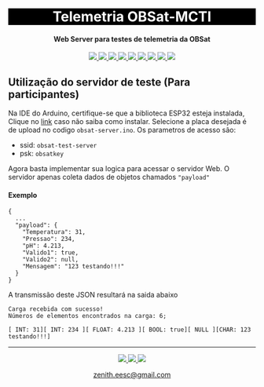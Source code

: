 <h1 align="center" style="color:white; background-color:black">Telemetria OBSat-MCTI</h1>
<h4 align="center">Web Server para testes de telemetria da OBSat</h4>

<p align="center">
	<a href="http://zenith.eesc.usp.br/">
    <img src="https://img.shields.io/badge/Zenith-Embarcados-black?style=for-the-badge"/>
    </a>
    <a href="https://eesc.usp.br/">
    <img src="https://img.shields.io/badge/Linked%20to-EESC--USP-black?style=for-the-badge"/>
    </a>
    <a href="https://github.com/zenitheesc/obsat-telemetry/blob/main/LICENSE">
    <img src="https://img.shields.io/github/license/zenitheesc/obsat-telemetry?style=for-the-badge"/>
    </a>
    <a href="https://github.com/zenitheesc/obsat-telemetry/issues">
    <img src="https://img.shields.io/github/issues/zenitheesc/obsat-telemetry?style=for-the-badge"/>
    </a>
    <a href="https://github.com/zenitheesc/obsat-telemetry/commits/main">
    <img src="https://img.shields.io/github/commit-activity/m/zenitheesc/obsat-telemetry?style=for-the-badge">
    </a>
    <a href="https://github.com/zenitheesc/obsat-telemetry/graphs/contributors">
    <img src="https://img.shields.io/github/contributors/zenitheesc/obsat-telemetry?style=for-the-badge"/>
    </a>
    <a href="https://github.com/zenitheesc/obsat-telemetry/commits/main">
    <img src="https://img.shields.io/github/last-commit/zenitheesc/obsat-telemetry?style=for-the-badge"/>
    </a>
    <a href="https://github.com/zenitheesc/obsat-telemetry/issues">
    <img src="https://img.shields.io/github/issues-raw/zenitheesc/obsat-telemetry?style=for-the-badge" />
    </a>
    <a href="https://github.com/zenitheesc/obsat-telemetry/pulls">
    <img src = "https://img.shields.io/github/issues-pr-raw/zenitheesc/obsat-telemetry?style=for-the-badge">
    </a>
</p>

## Utilização do servidor de teste (Para participantes)

Na IDE do Arduino, certifique-se que a biblioteca ESP32 esteja instalada, Clique no [link](https://www.youtube.com/watch?v=Ozr1SXwir9g) caso não saiba como instalar. Selecione a placa desejada é de upload no codigo `obsat-server.ino`. Os parametros de acesso são:
- ssid: `obsat-test-server`
- psk: `obsatkey`

Agora basta implementar sua logica para acessar o servidor Web. O servidor apenas coleta dados de objetos chamados `"payload"`

#### Exemplo
```
{
  ...
  "payload": {
    "Temperatura": 31,
    "Pressao": 234,
    "pH": 4.213,
    "Valido1": true,
    "Valido2": null,
    "Mensagem": "123 testando!!!"
  }
}

```
A transmissão deste JSON resultará na saida abaixo

```
Carga recebida com sucesso!
Números de elementos encontrados na carga: 6;

[ INT: 31][ INT: 234 ][ FLOAT: 4.213 ][ BOOL: true][ NULL ][CHAR: 123 testando!!!]
```
---
<p align="center">
    <a href="http://zenith.eesc.usp.br">
    <img src="https://img.shields.io/badge/Check%20out-Zenith's Oficial Website-black?style=for-the-badge" />
    </a> 
    <a href="https://www.facebook.com/zenitheesc">
    <img src="https://img.shields.io/badge/Like%20us%20on-facebook-blue?style=for-the-badge"/>
    </a> 
    <a href="https://www.instagram.com/zenith_eesc/">
    <img src="https://img.shields.io/badge/Follow%20us%20on-Instagram-red?style=for-the-badge"/>
    </a>

</p>
<p align = "center">
<a href="zenith.eesc@gmail.com">zenith.eesc@gmail.com</a>
</p>
